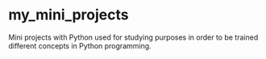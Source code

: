 # my_mini_projects
Mini projects with Python used for studying purposes in order to be trained different concepts in Python programming.
